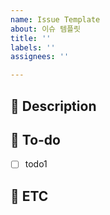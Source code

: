 ```yaml
---
name: Issue Template
about: 이슈 템플릿
title: ''
labels: ''
assignees: ''

---
```


## 📱 Description
<!-- 진행할 작업을 설명해주세요 -->

## 📱 To-do
<!-- 작업을 수행하기 위해 해야할 태스크를 작성해주세요 -->
- [ ] todo1

## 📱 ETC
<!-- 특이사항 및 예정 개발 일정을 작성해주세요 -->

